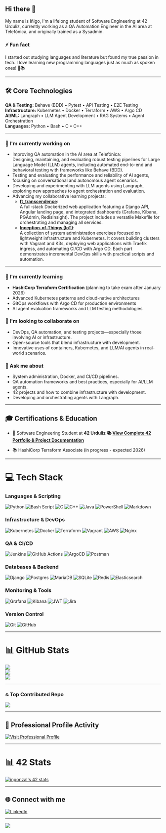 ## Hi there 👋

My name is Iñigo, I'm a lifelong student of Software Engineering at 42 Urduliz, currently working as a QA Automation Engineer in the AI area at Telefónica, and originally trained as a Sysadmin.

### ⚡ Fun fact
I started out studying languages and literature but found my true passion in tech. I love learning new programming languages just as much as spoken ones! 🐍📚

---

## 🛠️ Core Technologies

**QA & Testing:** Behave (BDD) • Pytest • API Testing • E2E Testing  
**Infrastructure:** Kubernetes • Docker • Terraform • AWS • Argo CD  
**AI/ML:** Langraph • LLM Agent Development • RAG Systems • Agent Orchestration  
**Languages:** Python • Bash • C • C++

---

### 🔭 I'm currently working on

- Improving QA automation in the AI area at Telefónica:  
  Designing, maintaining, and evaluating robust testing pipelines for Large Language Model (LLM) agents, including automated end-to-end and behavioral testing with frameworks like Behave (BDD).
- Testing and evaluating the performance and reliability of AI agents, focusing on conversational and autonomous agent scenarios.
- Developing and experimenting with LLM agents using Langraph, exploring new approaches to agent orchestration and evaluation.
- Advancing my collaborative learning projects: 
  - [**ft_transcendence**](https://github.com/Z3n42/ft_transcendence):  
  A full-stack Dockerized web application featuring a Django API, Angular landing page, and integrated dashboards (Grafana, Kibana, PGAdmin, RedisInsight). The project includes a versatile Makefile for orchestrating and managing all services.
  - [**Inception-of-Things (IoT)**](https://github.com/Mirgc/IoT):  
  A collection of system administration exercises focused on lightweight infrastructure and Kubernetes. It covers building clusters with Vagrant and K3s, deploying web applications with Traefik ingress, and automating CI/CD with Argo CD. Each part demonstrates incremental DevOps skills with practical scripts and automation.

---

### 🌱 I'm currently learning

- **HashiCorp Terraform Certification** (planning to take exam after January 2026)
- Advanced Kubernetes patterns and cloud-native architectures
- GitOps workflows with Argo CD for production environments
- AI agent evaluation frameworks and LLM testing methodologies

### 👯 I'm looking to collaborate on

- DevOps, QA automation, and testing projects—especially those involving AI or infrastructure.
- Open-source tools that blend infrastructure with development.
- Innovative uses of containers, Kubernetes, and LLM/AI agents in real-world scenarios.

### 💬 Ask me about

- System administration, Docker, and CI/CD pipelines.
- QA automation frameworks and best practices, especially for AI/LLM agents.
- 42 projects and how to combine infrastructure with development.
- Developing and orchestrating agents with Langraph.

---

## 🎓 Certifications & Education

- 🎯 Software Engineering Student at **42 Urduliz**
**📚 [View Complete 42 Portfolio & Project Documentation](https://github.com/Z3n42/Common-Core)**

- 📚 HashiCorp Terraform Associate (in progress - expected 2026)

---

# 💻 Tech Stack

### Languages & Scripting
![Python](https://img.shields.io/badge/python-3670A0?style=for-the-badge&logo=python&logoColor=ffdd54)
![Bash Script](https://img.shields.io/badge/bash_script-%23121011.svg?style=for-the-badge&logo=gnu-bash&logoColor=white)
![C](https://img.shields.io/badge/c-%2300599C.svg?style=for-the-badge&logo=c&logoColor=white)
![C++](https://img.shields.io/badge/c++-%2300599C.svg?style=for-the-badge&logo=c%2B%2B&logoColor=white)
![Java](https://img.shields.io/badge/java-%23ED8B00.svg?style=for-the-badge&logo=openjdk&logoColor=white)
![PowerShell](https://img.shields.io/badge/PowerShell-%235391FE.svg?style=for-the-badge&logo=powershell&logoColor=white)
![Markdown](https://img.shields.io/badge/markdown-%23000000.svg?style=for-the-badge&logo=markdown&logoColor=white)

### Infrastructure & DevOps
![Kubernetes](https://img.shields.io/badge/kubernetes-%23326ce5.svg?style=for-the-badge&logo=kubernetes&logoColor=white)
![Docker](https://img.shields.io/badge/docker-%230db7ed.svg?style=for-the-badge&logo=docker&logoColor=white)
![Terraform](https://img.shields.io/badge/terraform-%235835CC.svg?style=for-the-badge&logo=terraform&logoColor=white)
![Vagrant](https://img.shields.io/badge/vagrant-%231563FF.svg?style=for-the-badge&logo=vagrant&logoColor=white)
![AWS](https://img.shields.io/badge/AWS-%23FF9900.svg?style=for-the-badge&logo=amazon-aws&logoColor=white)
![Nginx](https://img.shields.io/badge/nginx-%23009639.svg?style=for-the-badge&logo=nginx&logoColor=white)

### QA & CI/CD
![Jenkins](https://img.shields.io/badge/jenkins-%232C5263.svg?style=for-the-badge&logo=jenkins&logoColor=white)
![GitHub Actions](https://img.shields.io/badge/github%20actions-%232671E5.svg?style=for-the-badge&logo=githubactions&logoColor=white)
![ArgoCD](https://img.shields.io/badge/argo-EF7B4D.svg?style=for-the-badge&logo=argo&logoColor=white)
![Postman](https://img.shields.io/badge/Postman-FF6C37?style=for-the-badge&logo=postman&logoColor=white)

### Databases & Backend
![Django](https://img.shields.io/badge/django-%23092E20.svg?style=for-the-badge&logo=django&logoColor=white)
![Postgres](https://img.shields.io/badge/postgres-%23316192.svg?style=for-the-badge&logo=postgresql&logoColor=white)
![MariaDB](https://img.shields.io/badge/MariaDB-003545?style=for-the-badge&logo=mariadb&logoColor=white)
![SQLite](https://img.shields.io/badge/sqlite-%2307405e.svg?style=for-the-badge&logo=sqlite&logoColor=white)
![Redis](https://img.shields.io/badge/redis-%23DD0031.svg?style=for-the-badge&logo=redis&logoColor=white)
![Elasticsearch](https://img.shields.io/badge/elasticsearch-%230377CC.svg?style=for-the-badge&logo=elasticsearch&logoColor=white)

### Monitoring & Tools
![Grafana](https://img.shields.io/badge/grafana-%23F46800.svg?style=for-the-badge&logo=grafana&logoColor=white)
![Kibana](https://img.shields.io/badge/kibana-005571.svg?style=for-the-badge&logo=kibana&logoColor=white)
![JWT](https://img.shields.io/badge/JWT-black?style=for-the-badge&logo=JSON%20web%20tokens)
![Jira](https://img.shields.io/badge/jira-%230A0FFF.svg?style=for-the-badge&logo=jira&logoColor=white)

### Version Control
![Git](https://img.shields.io/badge/git-%23F05033.svg?style=for-the-badge&logo=git&logoColor=white)
![GitHub](https://img.shields.io/badge/github-%23121011.svg?style=for-the-badge&logo=github&logoColor=white)

---

# 📊 GitHub Stats
![](https://github-readme-stats.vercel.app/api?username=Z3n42&theme=dark&hide_border=false&include_all_commits=true&count_private=true&cache_seconds=1800)<br/>
![](https://streak-stats.demolab.com/?user=Z3n42&theme=dark&hide_border=false)<br/>
![](https://github-readme-stats.vercel.app/api/top-langs/?username=Z3n42&theme=dark&hide_border=false&include_all_commits=true&count_private=true&layout=compact&cache_seconds=1600)

---

### 🔝 Top Contributed Repo
![](https://github-contributor-stats.vercel.app/api?username=Z3n42&limit=5&theme=dark&combine_all_yearly_contributions=true)

---

## 💼 Professional Profile Activity

[![Visit Professional Profile](https://img.shields.io/badge/View_Full_Profile-@Inigonzal-success?style=for-the-badge&logo=github&logoColor=white)](https://github.com/Inigonzal)

---

# 📊 42 Stats
[![ingonzal's 42 stats](https://badge.mediaplus.ma/darkblue/ingonzal?1337Badge=off&UM6P=off)](https://github.com/oakoudad/badge42)

---

## 🌐 Connect with me
[![LinkedIn](https://img.shields.io/badge/LinkedIn-%230077B5.svg?logo=linkedin&logoColor=white)](https://linkedin.com/in/ingonzal) 

---

![](https://komarev.com/ghpvc/?username=Z3n42&color=blue)

<!-- Proudly created with GPRM (https://gprm.itsvg.in) -->

